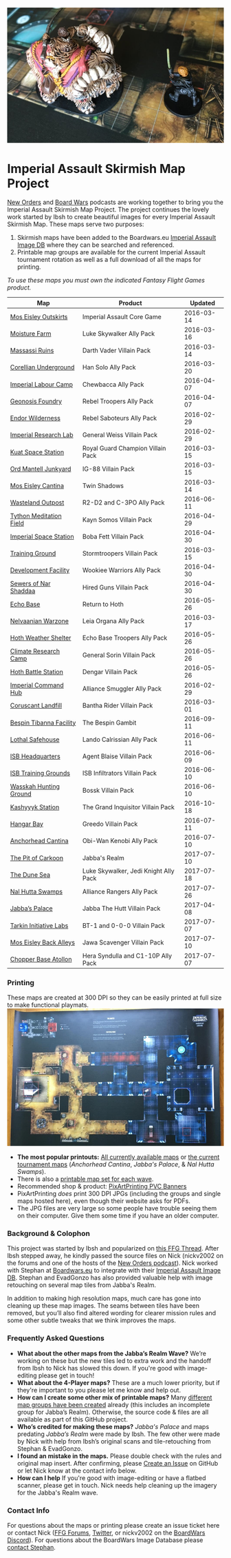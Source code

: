 ![detail map preview](web_images/map-preview.jpg)
# Imperial Assault Skirmish Map Project

[New Orders](https://neworders.xyz) and [Board Wars](http://boardwars.eu/) podcasts are working together to bring you the Imperial Assault Skirmish Map Project. The project continues the lovely work started by Ibsh to create beautiful images for every Imperial Assault Skirmish Map. These maps serve two purposes:

1. Skirmish maps have been added to the Boardwars.eu [Imperial Assault Image DB](http://cards.boardwars.eu/index.php?album=Skirmish-Maps) where they can be searched and referenced.
2. Printable map groups are available for the current Imperial Assault tournament rotation as well as a full download of all the maps for printing.

*To use these maps you must own the indicated Fantasy Flight Games product.*

| Map |Product| Updated |
|----|---|------|
|[Mos Eisley Outskirts](IA_Half-Res_Skirmish_Maps/01-halfres.jpg)|Imperial Assault Core Game|2016-03-14|
|[Moisture Farm](IA_Half-Res_Skirmish_Maps/02-halfres.jpg)|Luke Skywalker Ally Pack|2016-03-16|
|[Massassi Ruins](IA_Half-Res_Skirmish_Maps/03-halfres.jpg)|Darth Vader Villain Pack|2016-03-14|
|[Corellian Underground](IA_Half-Res_Skirmish_Maps/04-halfres.jpg)|Han Solo Ally Pack|2016-03-20|
|[Imperial Labour Camp](IA_Half-Res_Skirmish_Maps/05-halfres.jpg)|Chewbacca Ally Pack|2016-04-07|
|[Geonosis Foundry](IA_Half-Res_Skirmish_Maps/06-halfres.jpg)|Rebel Troopers Ally Pack|2016-04-07|
|[Endor Wilderness](IA_Half-Res_Skirmish_Maps/07-halfres.jpg)|Rebel Saboteurs Ally Pack|2016-02-29|
|[Imperial Research Lab](IA_Half-Res_Skirmish_Maps/08-halfres.jpg)|General Weiss Villain Pack|2016-02-29|
|[Kuat Space Station](IA_Half-Res_Skirmish_Maps/09-halfres.jpg)|Royal Guard Champion Villain Pack|2016-03-15|
|[Ord Mantell Junkyard](IA_Half-Res_Skirmish_Maps/10-halfres.jpg)|IG-88 Villain Pack|2016-03-15|
|[Mos Eisley Cantina](IA_Half-Res_Skirmish_Maps/11-halfres.jpg)|Twin Shadows|2016-03-14|
|[Wasteland Outpost](IA_Half-Res_Skirmish_Maps/12-halfres.jpg)|R2-D2 and C-3PO Ally Pack|2016-06-11|
|[Tython Meditation Field](IA_Half-Res_Skirmish_Maps/13-halfres.jpg)|Kayn Somos Villain Pack|2016-04-29|
|[Imperial Space Station](IA_Half-Res_Skirmish_Maps/14-halfres.jpg)|Boba Fett Villain Pack|2016-04-30|
|[Training Ground](IA_Half-Res_Skirmish_Maps/15-halfres.jpg)|Stormtroopers Villain Pack|2016-03-15|
|[Development Facility](IA_Half-Res_Skirmish_Maps/16-halfres.jpg)|Wookiee Warriors Ally Pack|2016-04-30|
|[Sewers of Nar Shaddaa](IA_Half-Res_Skirmish_Maps/17-halfres.jpg)|Hired Guns Villain Pack|2016-04-30|
|[Echo Base](IA_Half-Res_Skirmish_Maps/18-halfres.jpg)|Return to Hoth|2016-05-26|
|[Nelvaanian Warzone](IA_Half-Res_Skirmish_Maps/19-halfres.jpg)|Leia Organa Ally Pack|2016-03-17|
|[Hoth Weather Shelter](IA_Half-Res_Skirmish_Maps/20-halfres.jpg)|Echo Base Troopers Ally Pack|2016-05-26|
|[Climate Research Camp](IA_Half-Res_Skirmish_Maps/21-halfres.jpg)|General Sorin Villain Pack|2016-05-26|
|[Hoth Battle Station](IA_Half-Res_Skirmish_Maps/22-halfres.jpg)|Dengar Villain Pack|2016-05-26|
|[Imperial Command Hub](IA_Half-Res_Skirmish_Maps/23-halfres.jpg)|Alliance Smuggler Ally Pack|2016-02-29|
|[Coruscant Landfill](IA_Half-Res_Skirmish_Maps/24-halfres.jpg)|Bantha Rider Villain Pack|2016-03-01|
|[Bespin Tibanna Facility](IA_Half-Res_Skirmish_Maps/25-halfres.jpg)|The Bespin Gambit|2016-09-11|
|[Lothal Safehouse](IA_Half-Res_Skirmish_Maps/26-halfres.jpg)|Lando Calrissian Ally Pack|2016-06-11|
|[ISB Headquarters](IA_Half-Res_Skirmish_Maps/27-halfres.jpg)|Agent Blaise Villain Pack|2016-06-09|
|[ISB Training Grounds](IA_Half-Res_Skirmish_Maps/28-halfres.jpg)|ISB Infiltrators Villain Pack|2016-06-10|
|[Wasskah Hunting Ground](IA_Half-Res_Skirmish_Maps/29-halfres.jpg)|Bossk Villain Pack|2016-06-10|
|[Kashyyyk Station](IA_Half-Res_Skirmish_Maps/31-halfres.jpg)|The Grand Inquisitor Villain Pack|2016-10-18|
|[Hangar Bay](IA_Half-Res_Skirmish_Maps/32-halfres.jpg)|Greedo Villain Pack|2016-07-11|
|[Anchorhead Cantina](IA_Half-Res_Skirmish_Maps/30-halfres.jpg)|Obi-Wan Kenobi Ally Pack|2016-07-10|
|[The Pit of Carkoon](IA_Half-Res_Skirmish_Maps/33-halfres.jpg)|Jabba's Realm|2017-07-10|
|[The Dune Sea](IA_Half-Res_Skirmish_Maps/34-halfres.jpg)|Luke Skywalker, Jedi Knight Ally Pack|2017-07-18|
|[Nal Hutta Swamps](IA_Half-Res_Skirmish_Maps/35-halfres.jpg)|Alliance Rangers Ally Pack|2017-07-26|
|[Jabba’s Palace](IA_Half-Res_Skirmish_Maps/37-halfres.jpg)|Jabba The Hutt Villain Pack|2017-04-08|
|[Tarkin Initiative Labs](IA_Half-Res_Skirmish_Maps/38-halfres.jpg)|BT-1 and 0-0-0 Villain Pack|2017-07-07|
|[Mos Eisley Back Alleys](IA_Half-Res_Skirmish_Maps/39-halfres.jpg)|Jawa Scavenger Villain Pack|2017-07-10|
|[Chopper Base Atollon](IA_Half-Res_Skirmish_Maps/40-halfres.jpg)|Hera Syndulla and C1-10P Ally Pack|2017-07-07|

### Printing
These maps are created at 300 DPI so they can be easily printed at full size to make functional playmats.
![playmat photo](web_images/map-sample.jpg)

* **The most popular printouts:** [All currently available maps](https://github.com/nickv2002/Imperial-Assault-Skirmish-Map-Project/tree/master/Combined_IA_Map_Sheets/All2PlayerMaps) or [the current tournament maps](https://github.com/nickv2002/Imperial-Assault-Skirmish-Map-Project/tree/master/Combined_IA_Map_Sheets/TournamenRotationAnchorheadJabbaNalHutta) (*Anchorhead Cantina*, *Jabba's Palace*, & *Nal Hutta Swamps*).
* There is also a [printable map set for each wave](https://github.com/nickv2002/Imperial-Assault-Skirmish-Map-Project/tree/master/Combined_IA_Map_Sheets).
* Recommended shop & product: [PixArtPrinting PVC Banners](https://www.pixartprinting.com/signage/banners-mesh/pvc-banner/)
* PixArtPrinting *does* print 300 DPI JPGs (including the groups and single maps hosted here), even though their website asks for PDFs.
* The JPG files are very large so some people have trouble seeing them on their computer. Give them some time if you have an older computer.


### Background & Colophon
This project was started by Ibsh and popularized on [this FFG Thread](https://community.fantasyflightgames.com/topic/186906-pre-assembled-skirmish-maps/). After Ibsh stepped away, he kindly passed the source files on Nick (nickv2002 on the forums and one of the hosts of the [New Orders podcast](https://neworders.xyz/)). Nick worked with Stephan at [Boardwars.eu](http://boardwars.eu/) to integrate with their [Imperial Assault Image DB](http://cards.boardwars.eu/). Stephan and EvadGonzo has also provided valuable help with image retouching on several map tiles from Jabba's Realm.

In addition to making high resolution maps, much care has gone into cleaning up these map images. The seams between tiles have been removed, but you’ll also find altered wording for clearer mission rules and some other subtle tweaks that we think improves the maps.

### Frequently Asked Questions
* **What about the other maps from the Jabba’s Realm Wave?** We’re working on these but the new tiles led to extra work and the handoff from Ibsh to Nick has slowed this down. If you're good with image-editing please get in touch!
* **What about the 4-Player maps?** These are a much lower priority, but if they're important to you please let me know and help out.
* **How can I create some other mix of printable maps?** Many [different map groups have been created](https://github.com/nickv2002/Imperial-Assault-Skirmish-Map-Project/tree/master/Combined_IA_Map_Sheets) already (this includes an incomplete group for Jabba’s Realm). Otherwise, the source code & files are all available as part of this GitHub project.
* **Who’s credited for making these maps?** *Jabba's Palace* and maps predating *Jabba’s Realm* were made by Ibsh. The few other were made by Nick with help from Ibsh’s original scans and tile-retouching from Stephan & EvadGonzo.
* **I found an mistake in the maps.** Please double check with the rules and original map insert. After confirming, please [Create an Issue](https://github.com/nickv2002/Imperial-Assault-Skirmish-Map-Project/issues/new) on GitHub or let Nick know at the contact info below.
* **How can I help** If you're good with image-editing or have a flatbed scanner, please get in touch. Nick needs help cleaning up the imagery for the Jabba's Realm wave.

### Contact Info
For questions about the maps or printing please create an issue ticket here or contact Nick ([FFG Forums](https://community.fantasyflightgames.com/profile/260007-nickv2002/), [Twitter](https://twitter.com/ianeworders), or nickv2002 on the [BoardWars Discord](http://discord.me/bweu)). For questions about the BoardWars Image Database please [contact Stephan](http://boardwars.eu/about/).
